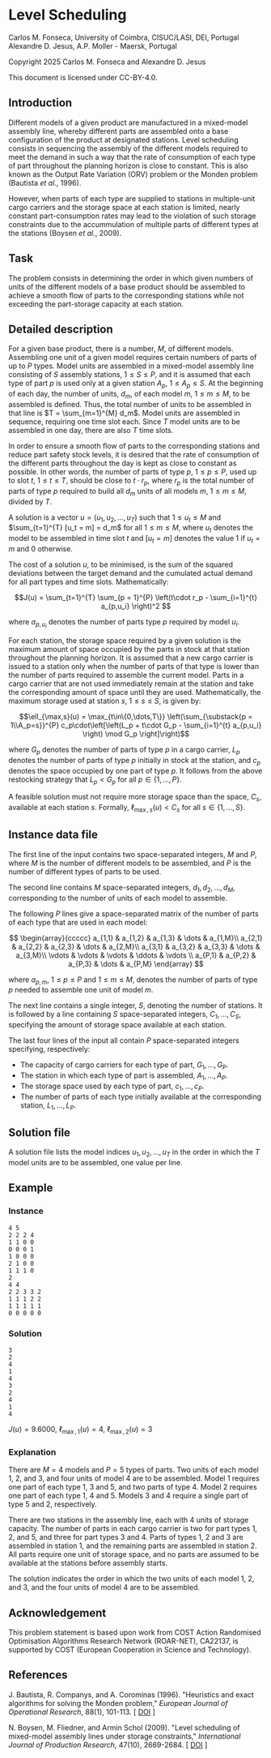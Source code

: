 <!--
SPDX-FileCopyrightText: 2025 Carlos M. Fonseca <cmfonsec@dei.uc.pt>
SPDX-FileCopyrightText: 2025 Alexandre D. Jesus <me@adbjesus.com>

SPDX-License-Identifier: CC-BY-4.0
-->

# Level Scheduling

Carlos M. Fonseca, University of Coimbra, CISUC/LASI, DEI, Portugal  
Alexandre D. Jesus, A.P. Moller - Maersk, Portugal

Copyright 2025 Carlos M. Fonseca and Alexandre D. Jesus

This document is licensed under CC-BY-4.0.

## Introduction

Different models of a given product are manufactured in a mixed-model assembly
line, whereby different parts are assembled onto a base configuration of the
product at designated stations. Level scheduling consists in sequencing the
assembly of the different models required to meet the demand in such a way
that the rate of consumption of each type of part throughout the planning
horizon is close to constant. This is also known as the Output Rate
Variation (ORV) problem or the Monden problem (Bautista _et al._, 1996).

However, when parts of each type are supplied to stations in multiple-unit
cargo carriers and the storage space at each station is limited, nearly
constant part-consumption rates may lead to the violation of such storage
constraints due to the accummulation of multiple parts of different types at
the stations (Boysen _et al._, 2009).

## Task

The problem consists in determining the order in which given numbers of units
of the different models of a base product should be assembled to achieve a
smooth flow of parts to the corresponding stations while not exceeding the
part-storage capacity at each station.

## Detailed description

For a given base product, there is a number, $M$, of different models.
Assembling one unit of a given model requires certain numbers of parts of up
to $P$ types. Model units are assembled in a mixed-model assembly line
consisting of $S$ assembly stations, $1\leq S\leq P$, and it is assumed that
each type of part $p$ is used only at a given station $A_p$, $1\leq A_p\leq
S$. At the beginning of each day, the number of units, $d_m$, of each model
$m$, $1 \leq m \leq M$, to be assembled is defined. Thus, the total number of
units to be assembled in that line is $T = \sum_{m=1}^{M} d_m$. Model units
are assembled in sequence, requiring one time slot each. Since $T$ model units
are to be assembled in one day, there are also $T$ time slots.

In order to ensure a smooth flow of parts to the corresponding stations and
reduce part safety stock levels, it is desired that the rate of consumption of
the different parts throughout the day is kept as close to constant as
possible. In other words, the number of parts of type $p$, $1 \leq p \leq P$,
used up to slot $t$, $1 \leq t \leq T$, should be close to $t\cdot r_p$, where
$r_p$ is the total number of parts of type $p$ required to build all $d_m$
units of all models $m$, $1 \leq m \leq M$, divided by $T$.

A solution is a vector $u = (u_1, u_2, \dots, u_T)$ such that $1\leq u_t\leq
M$ and $\sum_{t=1}^{T} [u_t = m] = d_m$ for all $1\leq m\leq M$, where $u_t$
denotes the model to be assembled in time slot $t$ and $[u_t = m]$ denotes the
value $1$ if $u_t = m$ and $0$ otherwise. 

The cost of a solution $u$, to be minimised, is the sum of the squared
deviations between the target demand and the cumulated actual demand for all
part types and time slots. Mathematically:

$$J(u) = \sum_{t=1}^{T} \sum_{p = 1}^{P} \left(t\cdot r_p - \sum_{i=1}^{t} a_{p,u_i} \right)^2 $$

where $a_{p,u_i}$ denotes the number of parts type $p$ required by model $u_i$.

For each station, the storage space required by a given solution is the
maximum amount of space occupied by the parts in stock at that station
throughout the planning horizon. It is assumed that a new cargo carrier is
issued to a station only when the number of parts of that type
is lower than the number of parts required to assemble the current model.
Parts in a cargo carrier that are not used immediately remain at the station
and take the corresponding amount of space until they are used. Mathematically,
the maximum storage used at station $s$, $1\leq s\leq S$, is given by:

```math
\ell_{\max,s}(u) = \max_{t\in\{0,\dots,T\}} \left(\sum_{\substack{p = 1\\A_p=s}}^{P}
c_p\cdot\left[\left(L_p + t\cdot G_p - \sum_{i=1}^{t} a_{p,u_i} \right) \mod G_p \right]\right)
```

where $G_p$ denotes the number of parts of type $p$ in a cargo carrier, $L_p$
denotes the number of parts of type $p$ initially in stock at the station, and
$c_p$ denotes the space occupied by one part of type $p$. It follows from the
above restocking strategy that $L_p < G_p$ for all $p \in \lbrace 1,\dots, P\rbrace$.

A feasible solution must not require more storage space than the space, $C_s$,
available at each station $s$. Formally, $\ell_{\max,s}(u) < C_s$ for all $s
\in \lbrace 1,...,S\rbrace$.

## Instance data file

The first line of the input contains two space-separated integers, $M$ and
$P$, where $M$ is the number of different models to be assembled, and $P$ is
the number of different types of parts to be used.

The second line contains $M$ space-separated integers, $d_1, d_2, \dots, d_M$,
corresponding to the number of units of each model to assemble. 

The following $P$ lines give a space-separated matrix of the number of parts
of each type that are used in each model:

$$
\begin{array}{ccccc}
a_{1,1} & a_{1,2} & a_{1,3} & \dots & a_{1,M}\\
a_{2,1} & a_{2,2} & a_{2,3} & \dots & a_{2,M}\\
a_{3,1} & a_{3,2} & a_{3,3} & \dots & a_{3,M}\\
\vdots & \vdots & \vdots & \ddots & \vdots \\
a_{P,1} & a_{P,2} & a_{P,3} & \dots & a_{P,M}
\end{array}
$$

where $a_{p,m}$, $1 \leq p \leq P$ and $1 \leq m \leq M$, denotes the number
of parts of type $p$ needed to assemble one unit of model $m$.

The next line contains a single integer, $S$, denoting the number of stations.
It is followed by a line containing $S$ space-separated integers, $C_1, \dots,
C_S$, specifying the amount of storage space available at each station.

The last four lines of the input all contain $P$ space-separated integers
specifying, respectively:

- The capacity of cargo carriers for each type of part, $G_1, \dots, G_P$.
- The station in which each type of part is assembled, $A_1, \dots, A_P$.
- The storage space used by each type of part, $c_1, \dots, c_P$.
- The number of parts of each type initially available at the corresponding station, $L_1, \dots, L_P$.

## Solution file

A solution file lists the model indices $u_1, u_2, \dots, u_T$ in the order in
which the $T$ model units are to be assembled, one value per line.

## Example

### Instance

```
4 5
2 2 2 4
1 1 0 0
0 0 0 1
1 0 0 0
2 1 0 0
1 1 1 0
2
4 4
2 2 3 3 2
1 1 1 2 2
1 1 1 1 1
0 0 0 0 0
```

### Solution

```
3
2
4
1
4
3
2
4
1
4
```

$J(u) = 9.6000,\ \ell_{\max, 1}(u) = 4,\ \ell_{\max, 2}(u) = 3$

### Explanation

There are $M=4$ models and $P=5$ types of parts. Two units of each model 1, 2, and 3,
and four units of model 4 are to be assembled. Model 1 requires one part of
each type 1, 3 and 5, and two parts of type 4. Model 2 requires one part of
each type 1, 4 and 5. Models 3 and 4 require a single part of type 5 and 2,
respectively.

There are two stations in the assembly line, each with 4 units of storage
capacity. The number of parts in each cargo carrier is two for part types 1,
2, and 5, and three for part types 3 and 4. Parts of types 1, 2 and 3 are
assembled in station 1, and the remaining parts are assembled in station 2.
All parts require one unit of storage space, and no parts are assumed to be
available at the stations before assembly starts.

The solution indicates the order in which the two units of each
model 1, 2, and 3, and the four units of model 4 are to be assembled. 

## Acknowledgement

This problem statement is based upon work from COST Action Randomised
Optimisation Algorithms Research Network (ROAR-NET), CA22137, is supported by
COST (European Cooperation in Science and Technology).

## References

J. Bautista, R. Companys, and A. Corominas (1996). "Heuristics and exact
algorithms for solving the Monden problem," *European Journal of Operational
Research*, 88(1), 101-113.
\[ [DOI](https://doi.org/10.1016/0377-2217(94)00165-0) \]

N. Boysen, M. Fliedner, and Armin Schol (2009). "Level scheduling of mixed-model
assembly lines under storage constraints," *International Journal of
Production Research*, 47(10), 2669-2684.
\[ [DOI](https://doi.org/10.1080/00207540701725067) \]


